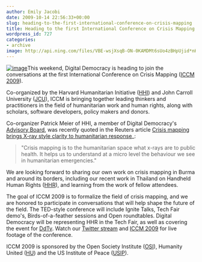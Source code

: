 ```yaml
---
author: Emily Jacobi
date: 2009-10-14 22:56:33+00:00
slug: heading-to-the-first-international-conference-on-crisis-mapping
title: Heading to the first International Conference on Crisis Mapping
wordpress_id: 727
categories:
- archive
image: http://api.ning.com/files/VBE-wsjXsqB-ON-0KAMDMt6sUo4zBHpUjid*nH0LIlMaGmgO45m5H670hNXXetTDjTv0uosbKttJujgRniTU4yBUukURCwfN/crisismappingadsmallfinal.png
---
```


[![image](http://api.ning.com/files/VBE-wsjXsqB-ON-0KAMDMt6sUo4zBHpUjid*nH0LIlMaGmgO45m5H670hNXXetTDjTv0uosbKttJujgRniTU4yBUukURCwfN/crisismappingadsmallfinal.png)](http://crisismapping.ning.com/)This weekend, Digital Democracy is heading to join the conversations at the first International Conference on Crisis Mapping ([ICCM 2009](http://crisismapping.ning.com/)).

Co-organized by the Harvard Humanitarian Initiative ([HHI](http://hhi.harvard.edu/programs-and-research/crisis-mapping-and-early-warning)) and John Carroll University ([JCU](http://www.jcu.edu/politicalscience/)), ICCM is bringing together leading thinkers and practitioners in the field of humanitarian work and human rights, along with scholars, software developers, policy makers and donors.

Co-organizer Patrick Meier of HHI, a member of Digital Democracy's [Advisory Board](/about/advisory-board/), was recently quoted in the Reuters article [Crisis mapping brings X-ray style clarity to humanitarian response](http://www.alertnet.org/db/an_art/57939/2009/09/12-144735-1.htm)_:


> "Crisis mapping is to the humanitarian space what x-rays are to public health. It helps us to understand at a micro level the behaviour we see in humanitarian emergencies."


We are looking forward to sharing our own work on crisis mapping in Burma and around its borders, including our recent work in Thailand on Handheld Human Rights ([HHR](/programming/#hhr)), and learning from the work of fellow attendees.

The goal of ICCM 2009 is to formalize the field of crisis mapping, and we are honored to participate in conversations that will help shape the future of the field. The TED-style conference will include Ignite Talks, Tech Fair demo's, Birds-of-a-feather sessions and Open roundtables. Digital Democracy will be representing HHR in the Tech Fair, as well as covering the event for [DdTv](/ddtv/). Watch our [Twitter stream](http://twitter.com/digidem) and [ICCM 2009](http://twitter.com/crisismapping) for live footage of the conference.

ICCM 2009 is sponsored by the Open Society Institute ([OSI](http://www.soros.org/)), Humanity United ([HU](http://www.humanityunited.org/)) and the US Institute of Peace ([USIP](http://www.usip.org/)).
